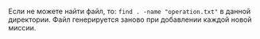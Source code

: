 Если не можете найти файл, то: `find . -name "operation.txt"` в данной директории.
Файл генерируется заново при добавлении каждой новой миссии.
